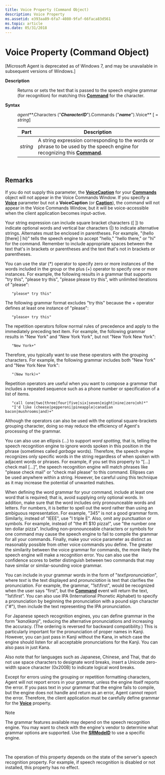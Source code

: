 ```yaml
---
title: Voice Property (Command Object)
description: Voice Property
ms.assetid: e393aa89-6fa7-4080-9faf-66faca83d561
ms.topic: article
ms.date: 05/31/2018
---
```


# Voice Property (Command Object)

\[Microsoft Agent is deprecated as of Windows 7, and may be unavailable in subsequent versions of Windows.\]

<dl> <dt>

<span id="Description"></span><span id="description"></span><span id="DESCRIPTION"></span>**Description**
</dt> <dd>

Returns or sets the text that is passed to the speech engine grammar (for recognition) for matching this [**Command**](/windows/desktop/lwef/the-command-object) for the character.

</dd> <dt>

<span id="Syntax"></span><span id="syntax"></span><span id="SYNTAX"></span>**Syntax**
</dt> <dd>

*agent***.Characters ("***CharacterID***").Commands ("***name***").Voice** \[ = *string*\]



| Part     | Description                                                                                                                                       |
|----------|---------------------------------------------------------------------------------------------------------------------------------------------------|
| *string* | A string expression corresponding to the words or phrase to be used by the speech engine for recognizing this [**Command**](/windows/desktop/lwef/the-command-object). |



 

</dd> </dl>

## Remarks

If you do not supply this parameter, the [**VoiceCaption**](voicecaption-property.md) for your [**Commands**](/windows/desktop/lwef/the-commands-collection-object) object will not appear in the Voice Commands Window. If you specify a [**Voice**](voice-property.md) parameter but not a **VoiceCaption** (or [**Caption**](https://www.bing.com/search?q=**Caption**)), the command will not appear in the Voice Commands Window, but it will be voice-accessible when the client application becomes input-active.

Your string expression can include square bracket characters (\[ \]) to indicate optional words and vertical bar characters (\|) to indicate alternative strings. Alternates must be enclosed in parentheses. For example, "(hello \[there\] \| hi)" tells the speech engine to accept "hello," "hello there," or "hi" for the command. Remember to include appropriate spaces between the text that's in brackets or parentheses and the text that's not in brackets or parentheses.

You can use the star (\*) operator to specify zero or more instances of the words included in the group or the plus (+) operator to specify one or more instances. For example, the following results in a grammar that supports "try this", "please try this", "please please try this", with unlimited iterations of "please":


```
   "please* try this"
```



The following grammar format excludes "try this" because the + operator defines at least one instance of "please":


```
   "please+ try this"
```



The repetition operators follow normal rules of precedence and apply to the immediately preceding text item. For example, the following grammar results in "New York" and "New York York", but not "New York New York":


```
   "New York+"
```



Therefore, you typically want to use these operators with the grouping characters. For example, the following grammar includes both "New York" and "New York New York":


```
   "(New York)+"
```



Repetition operators are useful when you want to compose a grammar that includes a repeated sequence such as a phone number or specification of a list of items.


```
   "call (one|two|three|four|five|six|seven|eight|nine|zero|oh)*"
   "I'd like (cheese|pepperoni|pineapple|canadian bacon|mushrooms|and)+"
```



Although the operators can also be used with the optional square-brackets grouping character, doing so may reduce the efficiency of Agent's processing of the grammar.

You can also use an ellipsis (...) to support *word spotting*, that is, telling the speech recognition engine to ignore words spoken in this position in the phrase (sometimes called *garbage* words). Therefore, the speech engine recognizes only specific words in the string regardless of when spoken with adjacent words or phrases. For example, if you set this property to "\[...\] check mail \[...\]", the speech recognition engine will match phrases like "please check mail" or "check mail please" to this command. Ellipses can be used anywhere within a string. However, be careful using this technique as it may increase the potential of unwanted matches.

When defining the word grammar for your command, include at least one word that is required; that is, avoid supplying only optional words. In addition, make sure that the word includes only pronounceable words and letters. For numbers, it is better to spell out the word rather than using an ambiguous representation. For example, "345" is not a good grammar form. Similarly, instead of "IEEE", use "I triple E". Also, omit any punctuation or symbols. For example, instead of "the \#1 $10 pizza!", use "the number one ten dollar pizza". Including non-pronounceable characters or symbols for one command may cause the speech engine to fail to compile the grammar for all your commands. Finally, make your voice parameter as distinct as reasonably possible from other voice commands you define. The greater the similarity between the voice grammar for commands, the more likely the speech engine will make a recognition error. You can also use the confidence scores to better distinguish between two commands that may have similar or similar-sounding voice grammar.

You can include in your grammar words in the form of "*text\\pronunciation*", where *text* is the text displayed and *pronunciation* is text that clarifies the pronunciation. For example, the grammar, "1st\\first", would be recognized when the user says "first", but the [**Command**](/windows/desktop/lwef/the-command-object) event will return the text, "1st\\first". You can also use IPA (International Phonetic Alphabet) to specify a pronunciation by beginning the pronunciation with a pound sign character ("\#"), then include the text representing the IPA pronunciation.

For Japanese speech recognition engines, you can define grammar in the form "*kana\\kanji*", reducing the alternative pronunciations and increasing the accuracy. (The ordering is reversed for backward compatibility.) This is particularly important for the pronunciation of proper names in Kanji. However, you can just pass in Kanji without the Kana, in which case the engine should listen for all acceptable pronunciations for the Kanji. You can also pass in just Kana.

Also note that for languages such as Japanese, Chinese, and Thai, that do not use space characters to designate word breaks, insert a Unicode zero-width space character (0x200B) to indicate logical word breaks.

Except for errors using the grouping or repetition formatting characters, Agent will not report errors in your grammar, unless the engine itself reports the error. If you pass text in your grammar that the engine fails to compile, but the engine does not handle and return as an error, Agent cannot report the error. Therefore, the client application must be carefully define grammar for the [**Voice**](voice-property.md) property.

> [!Note]  
> The grammar features available may depend on the speech recognition engine. You may want to check with the engine's vendor to determine what grammar options are supported. Use the [**SRModeID**](srmodeid-property.md) to use a specific engine.

 

The operation of this property depends on the state of the server's speech recognition property. For example, if speech recognition is disabled or not installed, this property has no effect.

 

 
